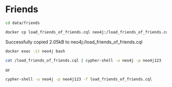 # Friends

```sh
cd data/friends
```

```sh
docker cp load_friends_of_friends.cql neo4j:/load_friends_of_friends.cql
```

Successfully copied 2.05kB to neo4j:/load_friends_of_friends.cql

```sh
docker exec -it neo4j bash
```

```sh
cat /load_friends_of_friends.cql | cypher-shell -u neo4j -p neo4j123
```

or

```sh
cypher-shell -u neo4j -p neo4j123 -f load_friends_of_friends.cql
```